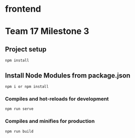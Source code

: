 # frontend
# Team 17 Milestone 3

## Project setup
```
npm install
```

## Install Node Modules from package.json
```
npm i or npm install
```

### Compiles and hot-reloads for development
```
npm run serve
```

### Compiles and minifies for production
```
npm run build
```


